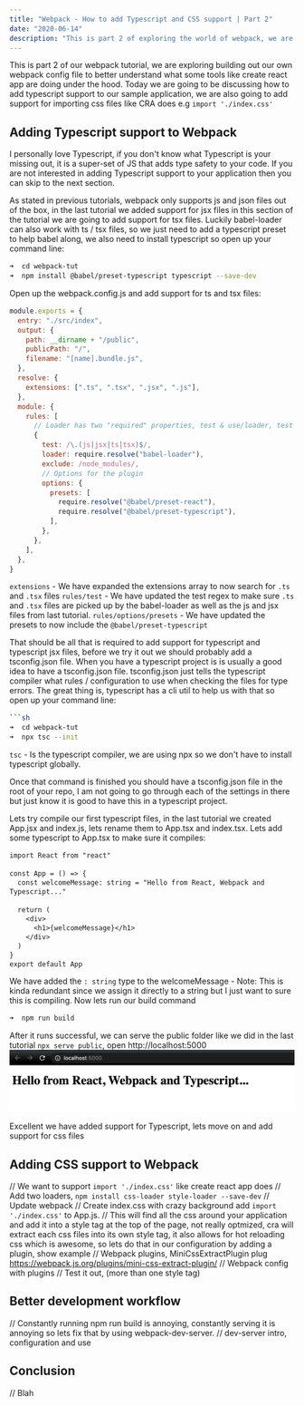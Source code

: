 ```yaml
---
title: "Webpack - How to add Typescript and CSS support | Part 2"
date: "2020-06-14"
description: "This is part 2 of exploring the world of webpack, we are going to add typescript and css support, we are also going to learn about webpack plugins"
---
```


This is part 2 of our webpack tutorial, we are exploring building out our own webpack config file to better understand what some tools like create react app are doing under the hood. Today we are going to be discussing how to add typescript support to our sample application, we are also going to add support for importing css files like CRA does e.g `import './index.css'`

## Adding Typescript support to Webpack

I personally love Typescript, if you don't know what Typescript is your missing out, it is a super-set of JS that adds type safety to your code. If you are not interested in adding Typescript support to your application then you can skip to the next section.

As stated in previous tutorials, webpack only supports js and json files out of the box, in the last tutorial we added support for jsx files in this section of the tutorial we are going to add support for tsx files. Luckily babel-loader can also work with ts / tsx files, so we just need to add a typescript preset to help babel along, we also need to install typescript so open up your command line:

```sh
➜  cd webpack-tut
➜  npm install @babel/preset-typescript typescript --save-dev
```

Open up the webpack.config.js and add support for ts and tsx files:

```js
module.exports = {
  entry: "./src/index",
  output: {
    path: __dirname + "/public",
    publicPath: "/",
    filename: "[name].bundle.js",
  },
  resolve: {
    extensions: [".ts", ".tsx", ".jsx", ".js"],
  },
  module: {
    rules: [
      // Loader has two "required" properties, test & use/loader, test is used to identifer the files the specific loader should transform, in case below babel-loader should look at jsx files.
      {
        test: /\.(js|jsx|ts|tsx)$/,
        loader: require.resolve("babel-loader"),
        exclude: /node_modules/,
        // Options for the plugin
        options: {
          presets: [
            require.resolve("@babel/preset-react"),
            require.resolve("@babel/preset-typescript"),
          ],
        },
      },
    ],
  },
}
```

`extensions` - We have expanded the extensions array to now search for `.ts` and `.tsx` files
`rules/test` - We have updated the test regex to make sure `.ts` and `.tsx` files are picked up by the babel-loader as well as the js and jsx files from last tutorial.
`rules/options/presets` - We have updated the presets to now include the `@babel/preset-typescript`

That should be all that is required to add support for typescript and typescript jsx files, before we try it out we should probably add a tsconfig.json file. When you have a typescript project is is usually a good idea to have a tsconfig.json file. tsconfig.json just tells the typescript compiler what rules / configuration to use when checking the files for type errors. The great thing is, typescript has a cli util to help us with that so open up your command line:

````sh
```sh
➜  cd webpack-tut
➜  npx tsc --init
````

`tsc` - Is the typescript compiler, we are using npx so we don't have to install typescript globally.

Once that command is finished you should have a tsconfig.json file in the root of your repo, I am not going to go through each of the settings in there but just know it is good to have this in a typescript project.

Lets try compile our first typescript files, in the last tutorial we created App.jsx and index.js, lets rename them to App.tsx and index.tsx. Lets add some typescript to App.tsx to make sure it compiles:

```tsx
import React from "react"

const App = () => {
  const welcomeMessage: string = "Hello from React, Webpack and Typescript..."

  return (
    <div>
      <h1>{welcomeMessage}</h1>
    </div>
  )
}
export default App
```

We have added the `: string` type to the welcomeMessage - Note: This is kinda redundant since we assign it directly to a string but I just want to sure this is compiling. Now lets run our build command

```sh
➜  npm run build
```

After it runs successful, we can serve the public folder like we did in the last tutorial `npx serve public`, open http://localhost:5000
![Typescript + Webpack](./images/typeScriptAndWebpack.png)

Excellent we have added support for Typescript, lets move on and add support for css files

## Adding CSS support to Webpack

// We want to support `import './index.css'` like create react app does
// Add two loaders, `npm install css-loader style-loader --save-dev`
// Update webpack
// Create index.css with crazy background add `import './index.css'` to App.js.
// This will find all the css around your application and add it into a style tag at the top of the page, not really optmized, cra will extract each css files into its own style tag, it also allows for hot reloading css which is awesome, so lets do that in our configuration by adding a plugin, show example
// Webpack plugins, MiniCssExtractPlugin plug https://webpack.js.org/plugins/mini-css-extract-plugin/
// Webpack config with plugins
// Test it out, (more than one style tag)

## Better development workflow

// Constantly running npm run build is annoying, constantly serving it is annoying so lets fix that by using webpack-dev-server.
// dev-server intro, configuration and use

## Conclusion

// Blah
